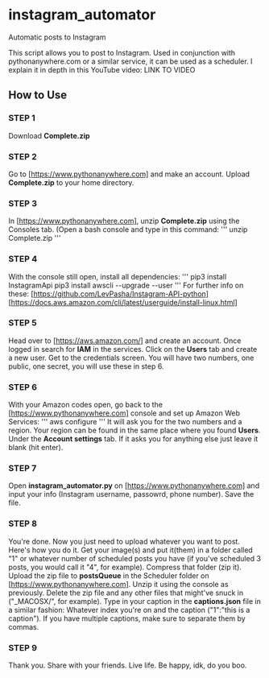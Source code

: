 # instagram_automator
Automatic posts to Instagram

This script allows you to post to Instagram. Used in conjunction with pythonanywhere.com or a similar service, it can be used as a scheduler. I explain it in depth in this YouTube video: LINK TO VIDEO


## How to Use
### STEP 1
Download **Complete.zip**

### STEP 2
Go to [https://www.pythonanywhere.com] and make an account. Upload **Complete.zip** to your home directory.

### STEP 3
In [https://www.pythonanywhere.com], unzip **Complete.zip** using the Consoles tab. (Open a bash console and type in this command:
'''
unzip Complete.zip
'''

### STEP 4
With the console still open, install all dependencies:
'''
pip3 install InstagramApi
pip3 install awscli --upgrade --user
'''
For further info on these:
[https://github.com/LevPasha/Instagram-API-python]
[https://docs.aws.amazon.com/cli/latest/userguide/install-linux.html]

### STEP 5
Head over to [https://aws.amazon.com/] and create an account. Once logged in search for **IAM** in the services. Click on the **Users** tab and create a new user. Get to the credentials screen. You will have two numbers, one public, one secret, you will use these in step 6.

### STEP 6
With your Amazon codes open, go back to the [https://www.pythonanywhere.com] console and set up Amazon Web Services:
'''
aws configure
'''
It will ask you for the two numbers and a region. Your region can be found in the same place where you found **Users**. Under the **Account settings** tab. If it asks you for anything else just leave it blank (hit enter).

### STEP 7
Open **instagram_automator.py** on [https://www.pythonanywhere.com] and input your info (Instagram username, passowrd, phone number). Save the file.

### STEP 8
You're done. Now you just need to upload whatever you want to post. Here's how you do it. Get your image(s) and put it(them) in a folder called "1" or whatever number of scheduled posts you have (if you've scheduled 3 posts, you would call it "4", for example). Compress that folder (zip it). Upload the zip file to **postsQueue** in the Scheduler folder on [https://www.pythonanywhere.com]. Unzip it using the console as previously. Delete the zip file and any other files that might've snuck in ("\_MACOSX/", for example). Type in your caption in the **captions.json** file in a similar fashion: Whatever index you're on and the caption ("1":"this is a caption"). If you have multiple captions, make sure to separate them by commas.

### STEP 9
Thank you. Share with your friends. Live life. Be happy, idk, do you boo.
